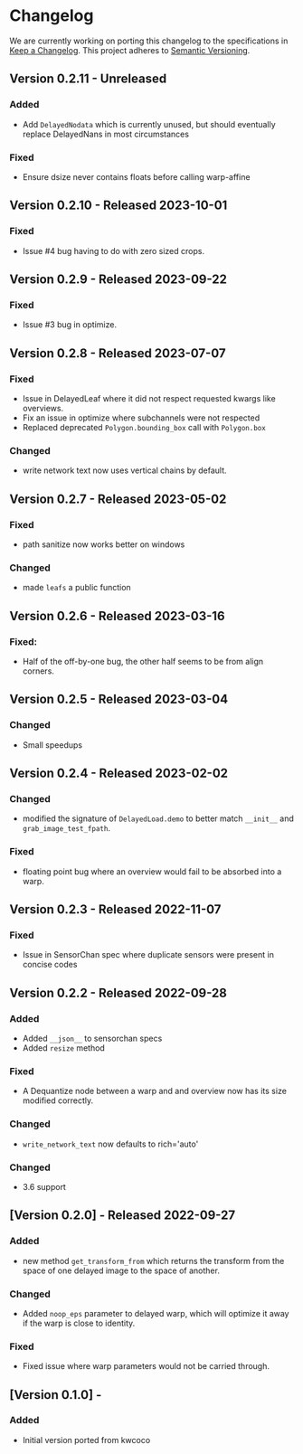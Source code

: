 # Changelog

We are currently working on porting this changelog to the specifications in
[Keep a Changelog](https://keepachangelog.com/en/1.0.0/).
This project adheres to [Semantic Versioning](https://semver.org/spec/v2.0.0.html).


## Version 0.2.11 - Unreleased

### Added
* Add `DelayedNodata` which is currently unused, but should eventually replace
  DelayedNans in most circumstances

### Fixed

* Ensure dsize never contains floats before calling warp-affine


## Version 0.2.10 - Released 2023-10-01

### Fixed
* Issue #4 bug having to do with zero sized crops.


## Version 0.2.9 - Released 2023-09-22

### Fixed

* Issue #3 bug in optimize.


## Version 0.2.8 - Released 2023-07-07

### Fixed
* Issue in DelayedLeaf where it did not respect requested kwargs like overviews.
* Fix an issue in optimize where subchannels were not respected
* Replaced deprecated `Polygon.bounding_box` call with `Polygon.box`

### Changed
* write network text now uses vertical chains by default.


## Version 0.2.7 - Released 2023-05-02

### Fixed
* path sanitize now works better on windows

### Changed
* made `leafs` a public function


## Version 0.2.6 - Released 2023-03-16

### Fixed:
* Half of the off-by-one bug, the other half seems to be from align corners.


## Version 0.2.5 - Released 2023-03-04

### Changed
* Small speedups


## Version 0.2.4 - Released 2023-02-02

### Changed

* modified the signature of `DelayedLoad.demo` to better match `__init__` and
  `grab_image_test_fpath`.

### Fixed

* floating point bug where an overview would fail to be absorbed into a warp.


## Version 0.2.3 - Released 2022-11-07

### Fixed
* Issue in SensorChan spec where duplicate sensors were present in concise codes

## Version 0.2.2 - Released 2022-09-28

### Added
* Added `__json__` to sensorchan specs
* Added `resize` method

### Fixed
* A Dequantize node between a warp and and overview now has its size modified correctly.

### Changed
* `write_network_text` now defaults to rich='auto'

### Changed
* 3.6 support

## [Version 0.2.0] - Released 2022-09-27

### Added
* new method `get_transform_from` which returns the transform from the space of
  one delayed image to the space of another.

### Changed
* Added `noop_eps` parameter to delayed warp, which will optimize it away if
  the warp is close to identity.

### Fixed
* Fixed issue where warp parameters would not be carried through. 


## [Version 0.1.0] -

### Added
* Initial version ported from kwcoco
